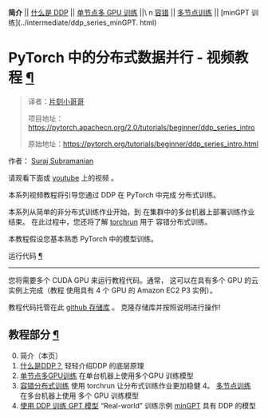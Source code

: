 

**简介** 
 ||
 [什么是 DDP](ddp_series_theory.html) 
 ||
 [单节点多 GPU 训练](ddp_series_multigpu.html) 
 ||\ n [容错](ddp_series_fault_tolerance.html) 
 ||
 [多节点训练](../intermediate/ddp_series_multinode.html) 
 ||
 [minGPT 训练](../intermediate/ddp_series_minGPT. html)





 PyTorch 中的分布式数据并行 - 视频教程
 [¶](#distributed-data-parallel-in-pytorch-video-tutorials "永久链接到此标题")
================================================================================================================================================

> 译者：[片刻小哥哥](https://github.com/jiangzhonglian)
>
> 项目地址：<https://pytorch.apachecn.org/2.0/tutorials/beginner/ddp_series_intro>
>
> 原始地址：<https://pytorch.org/tutorials/beginner/ddp_series_intro.html>




 作者：
 [Suraj Subramanian](https://github.com/suraj813)




 请观看下面或 [youtube](https://www.youtube.com/watch/-K3bZYHYHEA) 上的视频
 。








 本系列视频教程将引导您通过 DDP 在 PyTorch 中完成
分布式训练。




 本系列从简单的非分布式训练作业开始，到
在集群中的多台机器上部署训练作业结束。
在此过程中，您还将了解
 [torchrun](https://pytorch.org/docs/stable/elastic/run.html)
 用于
容错分布式训练。




 本教程假设您基本熟悉 PyTorch 中的模型训练。





 运行代码
 [¶](#running-the-code "固定链接到此标题")
----------------------------------------------------------------------- -



 您将需要多个 CUDA GPU 来运行教程代码。通常，
这可以在具有多个 GPU 的云实例上完成（教程
使用具有 4 个 GPU 的 Amazon EC2 P3 实例）。




 教程代码托管在此
 [github 存储库](https://github.com/pytorch/examples/tree/main/distributed/ddp-tutorial-series) 
 。
克隆存储库并按照说明进行操作!






 教程部分
 [¶](#tutorial-sections "此标题的永久链接")
---------------------------------------------------------------------------------------------------


0. 简介（本页）
1. [什么是DDP？](ddp_series_theory.html) 
 轻轻介绍DDP 的底层原理
2. [单节点多GPU训练](ddp_series_multigpu.html)
在单台机器上使用多个GPU
训练模型
3. [容错分布式训练](ddp_series_fault_tolerance.html) 
 使用 torchrun 让分布式训练作业更加稳健
4。 [多节点训练](../intermediate/ddp_series_multinode.html)
在多台机器上使用
多个 GPU 训练模型
5. [使用 DDP 训练 GPT 模型](../intermediate/ddp_series_minGPT.html) 
 “Real-world”
训练示例
 [minGPT](https://github.com/karpathy/minGPT) 
 具有 DDP 的模型








